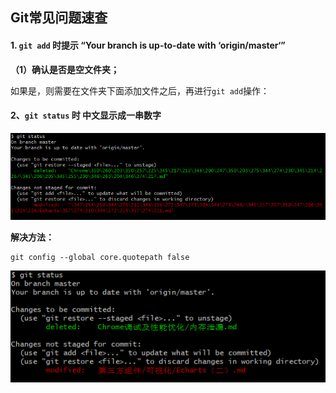 ## Git常见问题速查

#### 1. `git add` 时提示 “Your branch is up-to-date with ‘origin/master‘”

**（1）确认是否是空文件夹；**

如果是，则需要在文件夹下面添加文件之后，再进行`git add`操作：

#### 2、`git status` 时 中文显示成一串数字

![Git常见问题速查-1](../../images/Git/Git常见问题速查-1.png)

**解决方法：**

```
git config --global core.quotepath false
```

![Git常见问题速查-2](../../images/Git/Git常见问题速查-2.png)